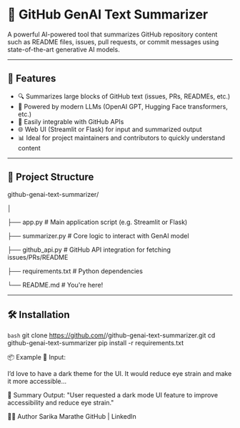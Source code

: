 # 🧠 GitHub GenAI Text Summarizer

A powerful AI-powered tool that summarizes GitHub repository content such as README files, issues, pull requests, or commit messages using state-of-the-art generative AI models.

---

## 🚀 Features

- 🔍 Summarizes large blocks of GitHub text (issues, PRs, READMEs, etc.)
- 🤖 Powered by modern LLMs (OpenAI GPT, Hugging Face transformers, etc.)
- 🧩 Easily integrable with GitHub APIs
- 🌐 Web UI (Streamlit or Flask) for input and summarized output
- 📊 Ideal for project maintainers and contributors to quickly understand content

---

## 📁 Project Structure

github-genai-text-summarizer/

│

├── app.py # Main application script (e.g. Streamlit or Flask)

├── summarizer.py # Core logic to interact with GenAI model

├── github_api.py # GitHub API integration for fetching issues/PRs/README

├── requirements.txt # Python dependencies

└── README.md # You're here!



---

## 🛠️ Installation

```bash```
git clone https://github.com/<your-username>/github-genai-text-summarizer.git
cd github-genai-text-summarizer
pip install -r requirements.txt

📦 Example
🔗 Input:

I’d love to have a dark theme for the UI. It would reduce eye strain and make it more accessible...

🧠 Summary Output:
"User requested a dark mode UI feature to improve accessibility and reduce eye strain."

🧑‍💻 Author
Sarika Marathe
GitHub | LinkedIn

